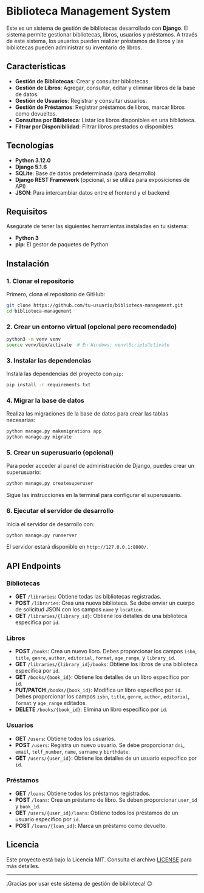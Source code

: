 # Biblioteca Management System

Este es un sistema de gestión de bibliotecas desarrollado con **Django**. El sistema permite gestionar bibliotecas, libros, usuarios y préstamos. A través de este sistema, los usuarios pueden realizar préstamos de libros y las bibliotecas pueden administrar su inventario de libros.

## Características

- **Gestión de Bibliotecas**: Crear y consultar bibliotecas.
- **Gestión de Libros**: Agregar, consultar, editar y eliminar libros de la base de datos.
- **Gestión de Usuarios**: Registrar y consultar usuarios.
- **Gestión de Préstamos**: Registrar préstamos de libros, marcar libros como devueltos.
- **Consultas por Biblioteca**: Listar los libros disponibles en una biblioteca.
- **Filtrar por Disponibilidad**: Filtrar libros prestados o disponibles.

## Tecnologías

- **Python 3.12.0**
- **Django 5.1.6**
- **SQLite**: Base de datos predeterminada (para desarrollo)
- **Django REST Framework** (opcional, si se utiliza para exposiciones de API)
- **JSON**: Para intercambiar datos entre el frontend y el backend

## Requisitos

Asegúrate de tener las siguientes herramientas instaladas en tu sistema:

- **Python 3**
- **pip**: El gestor de paquetes de Python

## Instalación

### 1. Clonar el repositorio

Primero, clona el repositorio de GitHub:

```bash
git clone https://github.com/tu-usuario/biblioteca-management.git
cd biblioteca-management
```

### 2. Crear un entorno virtual (opcional pero recomendado)

```bash
python3 -m venv venv
source venv/bin/activate  # En Windows: venv\Scriptsctivate
```

### 3. Instalar las dependencias

Instala las dependencias del proyecto con `pip`:

```bash
pip install -r requirements.txt
```

### 4. Migrar la base de datos

Realiza las migraciones de la base de datos para crear las tablas necesarias:

```bash
python manage.py makemigrations app
python manage.py migrate
```

### 5. Crear un superusuario (opcional)

Para poder acceder al panel de administración de Django, puedes crear un superusuario:

```bash
python manage.py createsuperuser
```

Sigue las instrucciones en la terminal para configurar el superusuario.

### 6. Ejecutar el servidor de desarrollo

Inicia el servidor de desarrollo con:

```bash
python manage.py runserver
```

El servidor estará disponible en `http://127.0.0.1:8000/`.

## API Endpoints

### Bibliotecas

- **GET** `/libraries`: Obtiene todas las bibliotecas registradas.
- **POST** `/libraries`: Crea una nueva biblioteca. Se debe enviar un cuerpo de solicitud JSON con los campos `name` y `location`.
- **GET** `/libraries/{library_id}`: Obtiene los detalles de una biblioteca específica por `id`.

### Libros

- **POST** `/books`: Crea un nuevo libro. Debes proporcionar los campos `isbn`, `title`, `genre`, `author`, `editorial`, `format`, `age_range`, y `library_id`.
- **GET** `/libraries/{library_id}/books`: Obtiene los libros de una biblioteca específica por `id`.
- **GET** `/books/{book_id}`: Obtiene los detalles de un libro específico por `id`.
- **PUT/PATCH** `/books/{book_id}`: Modifica un libro específico por `id`. Debes proporcionar los campos `isbn`, `title`, `genre`, `author`, `editorial`, `format` y `age_range` editados.
- **DELETE** `/books/{book_id}`: Elimina un libro específico por `id`.

### Usuarios

- **GET** `/users`: Obtiene todos los usuarios.
- **POST** `/users`: Registra un nuevo usuario. Se debe proporcionar `dni`, `email`, `telf_number`, `name`, `surname` y `birthdate`.
- **GET** `/users/{user_id}`: Obtiene los detalles de un usuario específico por `id`.

### Préstamos

- **GET** `/loans`: Obtiene todos los préstamos registrados.
- **POST** `/loans`: Crea un préstamo de libro. Se deben proporcionar `user_id` y `book_id`.
- **GET** `/users/{user_id}/loans`: Obtiene todos los préstamos de un usuario específico por `id`.
- **POST** `/loans/{loan_id}`: Marca un préstamo como devuelto.

## Licencia

Este proyecto está bajo la Licencia MIT. Consulta el archivo [LICENSE](LICENSE) para más detalles.

---

¡Gracias por usar este sistema de gestión de biblioteca! 😊
